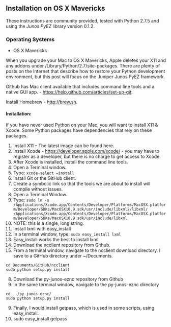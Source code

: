 Installation on OS X Mavericks
---------------
These instructions are community provided, tested with Python 2.7.5 and using the _Junos PyEZ_ library version 0.1.2.

### Operating Systems
- OS X Mavericks


When you upgrade your Mac to OS X Mavericks, Apple deletes your X11 and any addons under /Library/Python/2.7/site-packages.  There are plenty of posts on the Internet that describe how to restore your Python development environment, but this post will focus on the Juniper Junos PyEZ framework.
 
Github has Mac client available that includes command line tools and a native GUI app. - https://help.github.com/articles/set-up-git.

Install Homebrew - http://brew.sh.

#### Installation:
 
If you have never used Python on your Mac, you will want to install X11 & Xcode.  Some Python packages have dependencies that rely on these packages.
1. Install X11 – The latest image can be found here.
2. Install Xcode - https://developer.apple.com/xcode/ - you may have to register as a developer, but there is no charge to get access to Xcode.
3. After Xcode is installed, install the command line tools.
  1. Open a Terminal window.
  2. Type: ```xcode-select –install```
4. Install Git or the GitHub client.
5. Create a symbolic link so that the tools we are about to install will compile without issues.
  1. Open a Terminal Window.
  2. Type: ```sudo ln -s /Applications/Xcode.app/Contents/Developer/Platforms/MacOSX.platform/Developer/SDKs/MacOSX10.9.sdk/usr/include/libxml2/libxml/ /Applications/Xcode.app/Contents/Developer/Platforms/MacOSX.platform/Developer/SDKs/MacOSX10.9.sdk/usr/include/libxml```
  3. NOTE: this is a single, long string.
6. Install lxml with easy_install
  1. In a terminal window, type: ```sudo easy_install lxml```
  2. Easy_install works the best to install lxml
7. Download the ncclient repository from Github.
  1. From a terminal window, navigate to the ncclient download directory. I save to a GitHub directory under ~/Documents.
``` 
cd Documents/GitHub/ncclient
sudo python setup.py install
``` 
8.  Download the  py-junos-eznc repository from Github
  1. In the same terminal window, navigate to the py-junos-eznc directory
```
cd ../py-junos-eznc/
sudo python setup.py install
```
9.  Finally, I would install getpass, which is used in some scripts, using easy_install.
  1. sudo easy_install getpass